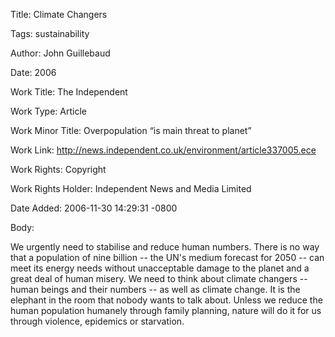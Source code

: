 Title:  Climate Changers

Tags:   sustainability

Author: John Guillebaud

Date:   2006

Work Title: The Independent

Work Type: Article

Work Minor Title: Overpopulation “is main threat to planet”

Work Link: http://news.independent.co.uk/environment/article337005.ece

Work Rights: Copyright

Work Rights Holder: Independent News and Media Limited

Date Added: 2006-11-30 14:29:31 -0800

Body: 

We urgently need to stabilise and reduce human numbers. There is no way that a population of nine billion -- the UN's medium forecast for 2050 -- can meet its energy needs without unacceptable damage to the planet and a great deal of human misery. We need to think about climate changers -- human beings and their numbers -- as well as climate change. It is the elephant in the room that nobody wants to talk about. Unless we reduce the human population humanely through family planning, nature will do it for us through violence, epidemics or starvation.

